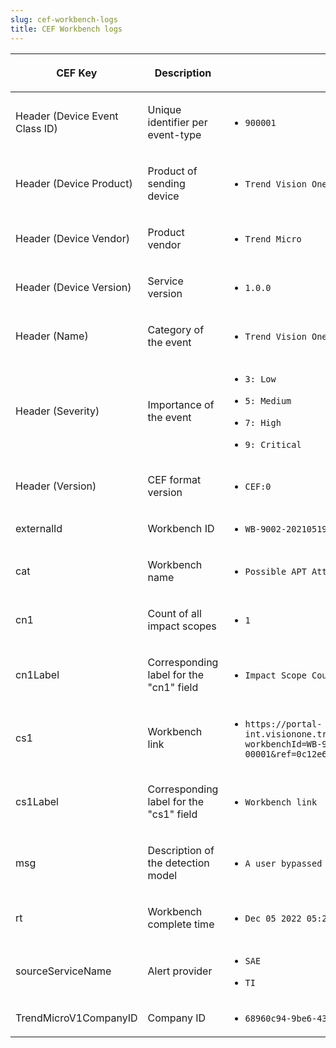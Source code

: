 ```yaml
---
slug: cef-workbench-logs
title: CEF Workbench logs
---
```


<table>
<thead>
<tr>
<th><p>CEF Key</p></th>
<th><p>Description</p></th>
<th><p>Example</p></th>
</tr>
</thead>
<tbody>
<tr>
<td><p>Header (Device Event Class ID)</p></td>
<td><p>Unique identifier per event-type</p></td>
<td><ul>
<li><p><code>900001</code></p></li>
</ul></td>
</tr>
<tr>
<td><p>Header (Device Product)</p></td>
<td><p>Product of sending device</p></td>
<td><ul>
<li><p><code>Trend Vision One</code></p></li>
</ul></td>
</tr>
<tr>
<td><p>Header (Device Vendor)</p></td>
<td><p>Product vendor</p></td>
<td><ul>
<li><p><code>Trend Micro</code></p></li>
</ul></td>
</tr>
<tr>
<td><p>Header (Device Version)</p></td>
<td><p>Service version</p></td>
<td><ul>
<li><p><code>1.0.0</code></p></li>
</ul></td>
</tr>
<tr>
<td><p>Header (Name)</p></td>
<td><p>Category of the event</p></td>
<td><ul>
<li><p><code>Trend Vision One Workbench Alert</code></p></li>
</ul></td>
</tr>
<tr>
<td><p>Header (Severity)</p></td>
<td><p>Importance of the event</p></td>
<td><ul>
<li><p><code>3: Low</code></p></li>
<li><p><code>5: Medium</code></p></li>
<li><p><code>7: High</code></p></li>
<li><p><code>9: Critical</code></p></li>
</ul></td>
</tr>
<tr>
<td><p>Header (Version)</p></td>
<td><p>CEF format version</p></td>
<td><ul>
<li><p><code>CEF:0</code></p></li>
</ul></td>
</tr>
<tr>
<td><p>externalId</p></td>
<td><p>Workbench ID</p></td>
<td><ul>
<li><p><code>WB-9002-20210519-00014</code></p></li>
</ul></td>
</tr>
<tr>
<td><p>cat</p></td>
<td><p>Workbench name</p></td>
<td><ul>
<li><p><code>Possible APT Attack</code></p></li>
</ul></td>
</tr>
<tr>
<td><p>cn1</p></td>
<td><p>Count of all impact scopes</p></td>
<td><ul>
<li><p><code>1</code></p></li>
</ul></td>
</tr>
<tr>
<td><p>cn1Label</p></td>
<td><p>Corresponding label for the "cn1" field</p></td>
<td><ul>
<li><p><code>Impact Scope Count</code></p></li>
</ul></td>
</tr>
<tr>
<td><p>cs1</p></td>
<td><p>Workbench link</p></td>
<td><ul>
<li><p><code>https://portal-int.visionone.trendmicro.com/index.html#/workbench?workbenchId=WB-9002-20210517-00001&amp;ref=0c12e642ca5b7ed4436e5f23f568ae10066608d3</code></p></li>
</ul></td>
</tr>
<tr>
<td><p>cs1Label</p></td>
<td><p>Corresponding label for the "cs1" field</p></td>
<td><ul>
<li><p><code>Workbench link</code></p></li>
</ul></td>
</tr>
<tr>
<td><p>msg</p></td>
<td><p>Description of the detection model</p></td>
<td><ul>
<li><p><code>A user bypassed higher-level permissions.</code></p></li>
</ul></td>
</tr>
<tr>
<td><p>rt</p></td>
<td><p>Workbench complete time</p></td>
<td><ul>
<li><p><code>Dec 05 2022 05:26:45</code></p></li>
</ul></td>
</tr>
<tr>
<td><p>sourceServiceName</p></td>
<td><p>Alert provider</p></td>
<td><ul>
<li><p><code>SAE</code></p></li>
<li><p><code>TI</code></p></li>
</ul></td>
</tr>
<tr>
<td><p>TrendMicroV1CompanyID</p></td>
<td><p>Company ID</p></td>
<td><ul>
<li><p><code>68960c94-9be6-4343-a4ca-6408de7aa331</code></p></li>
</ul></td>
</tr>
</tbody>
</table>
